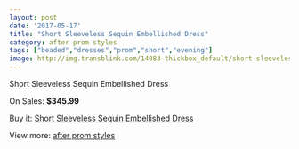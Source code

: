 ```yaml
---
layout: post
date: '2017-05-17'
title: "Short Sleeveless Sequin Embellished Dress"
category: after prom styles
tags: ["beaded","dresses","prom","short","evening"]
image: http://img.transblink.com/14083-thickbox_default/short-sleeveless-sequin-embellished-dress.jpg
---
```

Short Sleeveless Sequin Embellished Dress

On Sales: **$345.99**
<a href="https://www.transblink.com/en/after-prom-styles/4508-short-sleeveless-sequin-embellished-dress.html"><amp-img layout="responsive" width="600" height="600" src="//img.transblink.com/14083-thickbox_default/short-sleeveless-sequin-embellished-dress.jpg" alt="Short Sleeveless Sequin Embellished Dress 0" /></a>
<a href="https://www.transblink.com/en/after-prom-styles/4508-short-sleeveless-sequin-embellished-dress.html"><amp-img layout="responsive" width="600" height="600" src="//img.transblink.com/14084-thickbox_default/short-sleeveless-sequin-embellished-dress.jpg" alt="Short Sleeveless Sequin Embellished Dress 1" /></a>

Buy it: [Short Sleeveless Sequin Embellished Dress](https://www.transblink.com/en/after-prom-styles/4508-short-sleeveless-sequin-embellished-dress.html "Short Sleeveless Sequin Embellished Dress")

View more: [after prom styles](https://www.transblink.com/en/55-after-prom-styles "after prom styles")